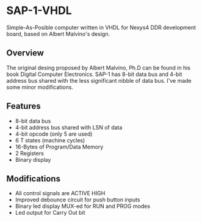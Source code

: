 # SAP-1-VHDL
Simple-As-Posible computer written in VHDL for Nexys4 DDR development board, based on Albert Malvino's design.

## Overview
The original desing proposed by Albert Malvino, Ph.D can be found in his book Digital Computer Electronics. SAP-1 has 8-bit data bus and 4-bit address bus shared with the less significant nibble of data bus. I've made some minor modifications.

## Features
* 8-bit data bus
* 4-bit address bus shared with LSN of data
* 4-bit opcode (only 5 are used)
* 6 T states (machine cycles)
* 16-Bytes of Program/Data Memory
* 2 Registers
* Binary display

## Modifications
* All control signals are ACTIVE HIGH
* Improved debounce circuit for push button inputs
* Binary led display MUX-ed for RUN and PROG modes
* Led output for Carry Out bit
